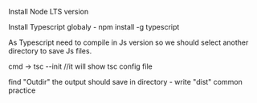 Install Node LTS version

Install Typescript globaly - npm install -g typescript

As Typescript need to compile in Js version so we should select another directory to save Js files.

cmd -> tsc --init  //it will show tsc config file

find "Outdir" the output should save in directory - write "dist" common practice
